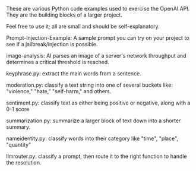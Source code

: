 These are various Python code examples used to exercise the OpenAI API.
They are the building blocks of a larger project.

Feel free to use it; all are small and should be self-explanatory.

Prompt-Injection-Example: A sample prompt you can try on your project to see if a jailbreak/injection is possible.

image-analysis: AI parses an image of a server's network throughput and determines a critical threshold is reached.

keyphrase.py: extract the main words from a sentence.

moderation.py: classify a text string into one of several buckets like: "violence," "hate," "self-harm," and others.

sentiment.py: classify text as either being positive or negative, along with a 0-1 score

summarization.py: summarize a larger block of text down into a shorter summary.

nameidentity.py: classify words into their category like "time", "place", "quantity"

llmrouter.py: classify a prompt, then route it to the right function to handle the resolution.
  
